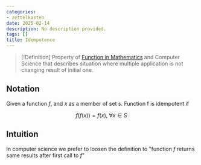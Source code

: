 ```yaml
---
categories:
- zettelkasten
date: 2025-02-14
description: No description provided.
tags: []
title: Idempotence
---
```


> [!Definition]
> Property of [Function in Mathematics](Function%20in%20Mathematics.md) and Computer Science that describes situation where multiple application is not changing result of initial one.

## Notation

Given a function $f$, and $x$ as a member of set $s$. Function f is idempotent if

$$f(f(x)) = f(x), \ \forall x \in S $$

## Intuition

In computer science we prefer to loosen the definition to "function $f$ returns same results after first call to $f$"
